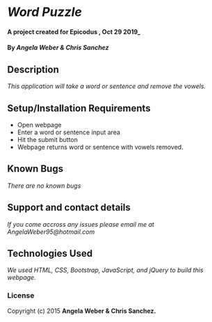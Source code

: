 # _Word Puzzle_

#### A project created for Epicodus , Oct 29 2019_

#### By _**Angela Weber & Chris Sanchez**_

## Description

_This application will take a word or sentence and remove the vowels._

## Setup/Installation Requirements

* Open webpage
* Enter a word or sentence input area
* Hit the submit button
* Webpage returns word or sentence with vowels removed.

## Known Bugs

_There are no known bugs_

## Support and contact details

_If you come accross any issues please email me at AngelaWeber95@hotmail.com_

## Technologies Used

_We used HTML, CSS, Bootstrap, JavaScript, and jQuery to build this webpage._

### License


Copyright (c) 2015 **Angela Weber & Chris Sanchez.**
